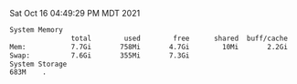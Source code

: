 Sat Oct 16 04:49:29 PM MDT 2021
```bash
System Memory
               total        used        free      shared  buff/cache   available
Mem:           7.7Gi       758Mi       4.7Gi        10Mi       2.2Gi       6.6Gi
Swap:          7.6Gi       355Mi       7.3Gi
System Storage
683M	.
```
